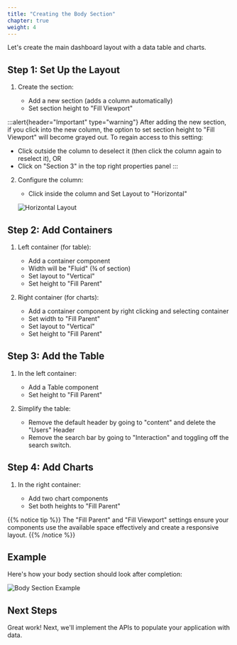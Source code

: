 ```yaml
---
title: "Creating the Body Section"
chapter: true
weight: 4
---
```


Let's create the main dashboard layout with a data table and charts.

## Step 1: Set Up the Layout

1. Create the section:

    - Add a new section (adds a column automatically)
    - Set section height to "Fill Viewport"

:::alert{header="Important" type="warning"}
After adding the new section, if you click into the new column, the option to set section height to "Fill Viewport" will become grayed out. To regain access to this setting:
- Click outside the column to deselect it (then click the column again to reselect it), OR
- Click on "Section 3" in the top right properties panel
:::

2. Configure the column:

    - Click inside the column and Set Layout to "Horizontal"

    ![Horizontal Layout](/images/horizontal-layout.png)


## Step 2: Add Containers

1. Left container (for table):

    - Add a container component
    - Width will be "Fluid" (¾ of section)
    - Set layout to "Vertical"
    - Set height to "Fill Parent"

2. Right container (for charts):

    - Add a container component by right clicking and selecting container
    - Set width to "Fill Parent"
    - Set layout to "Vertical"
    - Set height to "Fill Parent"


## Step 3: Add the Table

1. In the left container:

    - Add a Table component
    - Set height to "Fill Parent"

2. Simplify the table:

    - Remove the default header by going to "content" and delete the "Users" Header
    - Remove the search bar by going to "Interaction" and toggling off the search switch.


## Step 4: Add Charts

1. In the right container:

    - Add two chart components
    - Set both heights to "Fill Parent"

{{% notice tip %}}
The "Fill Parent" and "Fill Viewport" settings ensure your components use the available space effectively and create a responsive layout.
{{% /notice %}}

## Example

Here's how your body section should look after completion:

![Body Section Example](/images/gifs/body-section-example.gif)

## Next Steps

Great work! Next, we'll implement the APIs to populate your application with data.
